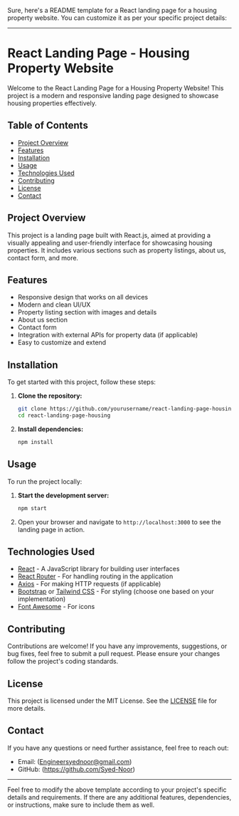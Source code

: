 Sure, here's a README template for a React landing page for a housing property website. You can customize it as per your specific project details:

---

# React Landing Page - Housing Property Website

Welcome to the React Landing Page for a Housing Property Website! This project is a modern and responsive landing page designed to showcase housing properties effectively.

## Table of Contents

- [Project Overview](#project-overview)
- [Features](#features)
- [Installation](#installation)
- [Usage](#usage)
- [Technologies Used](#technologies-used)
- [Contributing](#contributing)
- [License](#license)
- [Contact](#contact)

## Project Overview

This project is a landing page built with React.js, aimed at providing a visually appealing and user-friendly interface for showcasing housing properties. It includes various sections such as property listings, about us, contact form, and more.

## Features

- Responsive design that works on all devices
- Modern and clean UI/UX
- Property listing section with images and details
- About us section
- Contact form
- Integration with external APIs for property data (if applicable)
- Easy to customize and extend

## Installation

To get started with this project, follow these steps:

1. **Clone the repository:**
   ```sh
   git clone https://github.com/yourusername/react-landing-page-housing.git
   cd react-landing-page-housing
   ```

2. **Install dependencies:**
   ```sh
   npm install
   ```

## Usage

To run the project locally:

1. **Start the development server:**
   ```sh
   npm start
   ```

2. Open your browser and navigate to `http://localhost:3000` to see the landing page in action.

## Technologies Used

- [React](https://reactjs.org/) - A JavaScript library for building user interfaces
- [React Router](https://reactrouter.com/) - For handling routing in the application
- [Axios](https://axios-http.com/) - For making HTTP requests (if applicable)
- [Bootstrap](https://getbootstrap.com/) or [Tailwind CSS](https://tailwindcss.com/) - For styling (choose one based on your implementation)
- [Font Awesome](https://fontawesome.com/) - For icons

## Contributing

Contributions are welcome! If you have any improvements, suggestions, or bug fixes, feel free to submit a pull request. Please ensure your changes follow the project's coding standards.

## License

This project is licensed under the MIT License. See the [LICENSE](LICENSE) file for more details.

## Contact

If you have any questions or need further assistance, feel free to reach out:

- Email: (Engineersyednoor@gmail.com)
- GitHub: (https://github.com/Syed-Noor)

---

Feel free to modify the above template according to your project's specific details and requirements. If there are any additional features, dependencies, or instructions, make sure to include them as well.
